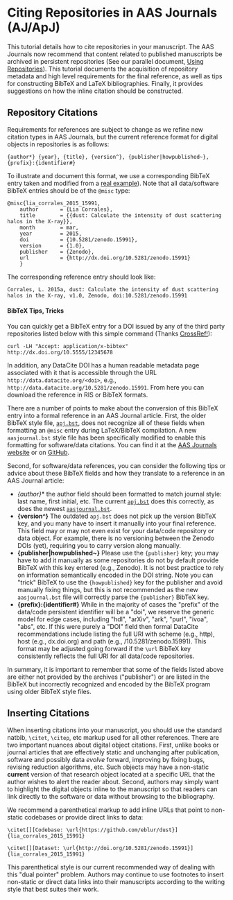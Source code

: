 # Citing Repositories in AAS Journals (AJ/ApJ)

This tutorial details how to cite repositories in your manuscript. The AAS Journals now recommend that content related to published manuscripts be archived in persistent repositories (See our parallel document, [Using Repositories](UsingRepositories.md)). This tutorial documents the acquisition of repository metadata and high level requirements for the final reference, as well as tips for constructing BibTeX and LaTeX bibliographies. Finally, it provides suggestions on how the inline citation should be constructed.

## Repository Citations

  Requirements for references are subject to change as we refine new citation types in AAS Journals, but the current reference format for digital objects in repositories is as follows:

    {author*} {year}, {title}, {version^}, {publisher|howpublished~}, {prefix}:{identifier#}

  To illustrate and document this format, we use a corresponding BibTeX entry taken and modified from a [real example](http://dx.doi.org/10.5281/zenodo.15991)). Note that all data/software BibTeX entries should be of the `@misc` type: 

    @misc{lia_corrales_2015_15991,
        author       = {Lia Corrales},
        title        = {{dust: Calculate the intensity of dust scattering halos in the X-ray}},
        month        = mar,
        year         = 2015,
        doi          = {10.5281/zenodo.15991},
        version      = {1.0},
        publisher    = {Zenodo},
        url          = {http://dx.doi.org/10.5281/zenodo.15991}
        }
  The corresponding reference entry should look like:

    Corrales, L. 2015a, dust: Calculate the intensity of dust scattering halos in the X-ray, v1.0, Zenodo, doi:10.5281/zenodo.15991
    

#### BibTeX Tips, Tricks
  
  You can quickly get a BibTeX entry for a DOI issued by any of the third party repositories listed below with this simple command (Thanks [CrossRef!](http://labs.crossref.org/resolving-citations-we-dont-need-no-stinkin-parser/)):
  
  ```Shell
  curl -LH "Accept: application/x-bibtex" http://dx.doi.org/10.5555/12345678
  ```
  
  In addition, any DataCite DOI has a human readable metadata page associated with it that is accessible through the URL `http://data.datacite.org/<doi>`, e.g., `http://data.datacite.org/10.5281/zenodo.15991`. From here you can download the reference in RIS or BibTeX formats.
  
  There are a number of points to make about the conversion of this BibTeX entry into a formal reference in an AAS Journal article. First, the older BibTeX style file, [`apj.bst`](ads.harvard.edu/pubs/BibTeX/astronat/apj/apj.bst), does not recognize all of these fields when formatting an `@misc` entry during LaTeX/BibTeX compilation. A new `aasjournal.bst` style file has been specifically modified to enable this formatting for software/data citations. You can find it at the [AAS Journals website](http://journals.aas.org/authors/aastex.html) or on [GitHub](https://github.com/AASJournals/AASTeX60).

  Second, for software/data references, you can consider the following tips or advice about these BibTeX fields and how they translate to a reference in an AAS Journal article: 

  - **{author*}** the author field should been formatted to match journal style: last name, first initial, etc. The current [`apj.bst`](http://ads.harvard.edu/pubs/bibtex/astronat/apj/apj.bst) does this correctly, as does the newest [`aasjournal.bst`](http://journals.aas.org/authors/aastex/aasjournal.bst).
  - **{version^}** The outdated `apj.bst` does not pick up the version BibTeX key, and you many have to insert it manually into your final reference. This field may or may not even exist for your data/code repository or data object. For example, there is no versioning between the Zenodo DOIs (yet), requiring you to carry version along manually.
  - **{publisher|howpublished~}** Please use the `{publisher}` key; you may have to add it manually as some repositories do not by default provide BibTeX with this key entered (e.g., Zenodo). It is not best practice to rely on information semantically encoded in the DOI string. Note you can "trick" BibTeX to use the `{howpublished}` key for the publisher and avoid manually fixing things, but this is not recommended as the new `aasjournal.bst` file will correctly parse the `{publisher}` BibTeX key. 
  - **{prefix}:{identifier#}** While in the majority of cases the "prefix" of the data/code persistent identifier will be a "doi", we reserve the generic model for edge cases, including "hdl", "arXiv", "ark", "purl", "ivoa", "abs", etc. If this were purely a "DOI" field then formal DataCite recommendations include listing the full URI with scheme (e.g., http), host (e.g., dx.doi.org) and path (e.g., /10.5281/zenodo.15991). This format may be adjusted going forward if the `\url` BibTeX key consistently reflects the full URI for all data/code repositories.

  In summary, it is important to remember that some of the fields listed above are either not provided by the archives ("publisher") or are listed in the BibTeX but incorrectly recognized and encoded by the BibTeX program using older BibTeX style files. 

## Inserting Citations

  When inserting citations into your manuscript, you should use the standard natbib, `\citet`, `\citep`, etc markup used for all other references. There are two important nuances about digital object citations. First, unlike books or journal articles that are effectively static and unchanging after publication, software and possibly data *evolve* forward, improving by fixing bugs, revising reduction algorithms, etc. Such objects may have a non-static **current** version of that research object located at a specific URL that the author wishes to alert the reader about. Second, authors may simply want to highlight the digital objects inline to the manuscript so that readers can link directly to the software or data without browsing to the bibliography. 

  We recommend a parenthetical markup to add inline URLs that point to non-static codebases or provide direct links to data:
   
  ```  
  \citet[][Codebase: \url{https://github.com/eblur/dust}]{lia_corrales_2015_15991}
  ```

  ```
  \citet[][Dataset: \url{http://doi.org/10.5281/zenodo.15991}]{lia_corrales_2015_15991}
  ```

  This parenthetical style is our current recommended way of dealing with this "dual pointer" problem. Authors may continue to use footnotes to insert non-static or direct data links into their manuscripts according to the writing style that best suites their work. 

